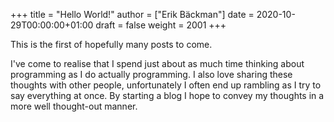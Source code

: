 +++
title = "Hello World!"
author = ["Erik Bäckman"]
date = 2020-10-29T00:00:00+01:00
draft = false
weight = 2001
+++

This is the first of hopefully many posts to come.

I've come to realise that I spend just about as much time thinking about programming as I do
actually programming. I also love sharing these thoughts with other people, unfortunately I often end up rambling as
I try to say everything at once. By starting a blog I hope to convey my thoughts in a more well thought-out manner.
